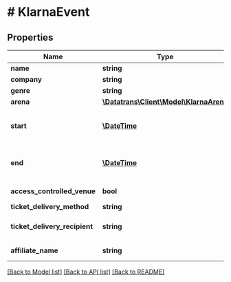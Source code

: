 # # KlarnaEvent

## Properties

Name | Type | Description | Notes
------------ | ------------- | ------------- | -------------
**name** | **string** | The name of the event. | [optional]
**company** | **string** | The name of the company arranging the event. | [optional]
**genre** | **string** | The genre of the event. | [optional]
**arena** | [**\Datatrans\Client\Model\KlarnaArena**](KlarnaArena.md) |  | [optional]
**start** | [**\DateTime**](\DateTime.md) | The start date and time of the event. Must be in &lt;a href&#x3D;&#39;https://en.wikipedia.org/wiki/ISO_8601&#39; target&#x3D;&#39;_blank&#39;&gt;ISO-8601&lt;/a&gt; format (e.g. &#x60;YYYY-MM-DDTHH:MM:ss.SSSZ&#x60;). | [optional]
**end** | [**\DateTime**](\DateTime.md) | The end date and time of the event. Must be in &lt;a href&#x3D;&#39;https://en.wikipedia.org/wiki/ISO_8601&#39; target&#x3D;&#39;_blank&#39;&gt;ISO-8601&lt;/a&gt; format (e.g. &#x60;YYYY-MM-DDTHH:MM:ss.SSSZ&#x60;). | [optional]
**access_controlled_venue** | **bool** | Tickets are digitally checked when entering the venue. | [optional]
**ticket_delivery_method** | **string** | The ticket delivery method. | [optional]
**ticket_delivery_recipient** | **string** | The name of the recipient the ticket is delivered to. If the method isEMAIL or PHONE, use either the email address or the phone number. | [optional]
**affiliate_name** | **string** | The name of the affiliate that originated the purchase. | [optional]

[[Back to Model list]](../../README.md#models) [[Back to API list]](../../README.md#endpoints) [[Back to README]](../../README.md)
